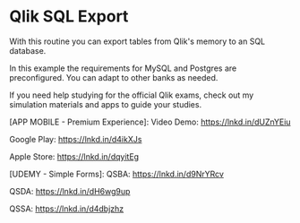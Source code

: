 # Qlik SQL Export

With this routine you can export tables from Qlik's memory to an SQL database.

In this example the requirements for MySQL and Postgres are preconfigured. You can adapt to other banks as needed.




If you need help studying for the official Qlik exams, check out my simulation materials and apps to guide your studies.

[APP MOBILE - Premium Experience]:
Video Demo: https://lnkd.in/dUZnYEiu

Google Play: https://lnkd.in/d4ikXJs

Apple Store: https://lnkd.in/dqyitEg


[UDEMY - Simple Forms]:
QSBA: https://lnkd.in/d9NrYRcv

QSDA: https://lnkd.in/dH6wg9up

QSSA: https://lnkd.in/d4dbjzhz

